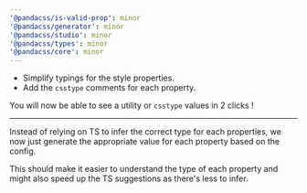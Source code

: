 ```yaml
---
'@pandacss/is-valid-prop': minor
'@pandacss/generator': minor
'@pandacss/studio': minor
'@pandacss/types': minor
'@pandacss/core': minor
---
```


- Simplify typings for the style properties.
- Add the `csstype` comments for each property.

You will now be able to see a utility or `csstype` values in 2 clicks !

---

Instead of relying on TS to infer the correct type for each properties, we now just generate the appropriate value for
each property based on the config.

This should make it easier to understand the type of each property and might also speed up the TS suggestions as there's
less to infer.
